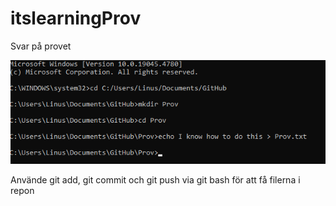 # itslearningProv
Svar på provet

![CMD](https://github.com/eyevory/itslearningProv/blob/main/img/cmd_Ul5KjDryVX.png)

Använde git add, git commit och git push via git bash för att få filerna i repon

